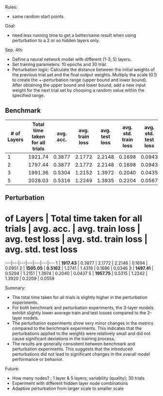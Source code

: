 Rules:
- same random start points

Goal:
- need less running time to get a better/same result when using perturbation to a 2 or so hidden layers only.


Sep. 4th:
- Define a neural network model with different (1-3, 5) layers.
- Set training parameters: 10 epochs and 30 trial.
- Perturbation logic: Calculate the distance between the initial weights of the previous trial set and the final output weights. Multiply the scale (0.1) to create the +-perturbation range (upper bound and lower bound). After obtaining the upper bound and lower bound, add a new input weight for the next trial set by choosing a random value within the specified range.

## Benchmark
| # of Layers | Total time taken for all trials | avg. acc. | avg. train loss | avg. test loss | avg. std. train loss | avg. std. test loss |
---|---|---|---|---|---|---
1 | 1921.74 | 0.3877 | 2.1772 | 2.2148 | 0.1698 | 0.0943 
2 | 1797.44 | 0.3877 | 2.1772 | 2.2148 | 0.1698 | 0.0943 
3 | 1991.36 | 0.5304 | 1.2152 | 1.3972 | 0.2040 | 0.0435 
5 | 2028.03 | 0.5316 | 1.2249 | 1.3935 | 0.2204 | 0.0567 

## Perturbation  
# of Layers | Total time taken for all trials | avg. acc. | avg. train loss | avg. test loss | avg. std. train loss | avg. std. test loss
---|---|---|---|---|---|---
1 | **1917.43** | 0.3877 | 2.1772 | 2.2146 | 0.1694 | 0.0951 
2 | **1505.05** | **0.5162** | 1.2741 | 1.4319 | 0.1686 | 0.0346 
3 | **1497.41** | 0.5294 | 1.2151 | 1.3974 | 0.2040 | 0.0437 
5 | **1957.75** | 0.5315 | 1.2242 | 1.3920 | 0.2209 | 0.0559 

Summary:
- The total time taken for all trials is slightly higher in the perturbation experiments.
- For both benchmark and perturbation experiments, the 3-layer models exhibit slightly lower average train and test losses compared to the 2-layer models. 
- The perturbation experiments show very minor changes in the metrics compared to the benchmark experiments. This indicates that the perturbations applied to the weights were relatively small and did not cause significant deviations in the training process.
- The results are generally consistent between benchmark and perturbation experiments. This suggests that the introduced perturbations did not lead to significant changes in the overall model performance or behavior.

Future: 
- How many nodes? ; 1 layer & 5 layers; variability (quality); 30 trials
- Experiment with different hidden layer node combinations
- Adaptive perturbation from larger scale to smaller scale

